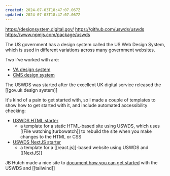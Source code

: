 ```yaml
---
created: 2024-07-03T18:47:07.067Z
updated: 2024-07-03T18:47:07.067Z
---
```

https://designsystem.digital.gov/
https://github.com/uswds/uswds
https://www.npmjs.com/package/uswds

The US government has a design system called the US Web Design System, which is used in different variations across many government websites.

Two I've worked with are:

- [VA design system](https://design.va.gov/)
- [CMS design system](https://design.cms.gov/)

The USWDS was started after the excellent UK digital service released the [[gov.uk design system]]

It's kind of a pain to get started with, so I made a couple of templates to show how to get started with it, and include automated accessibility checking:

- [USWDS HTML starter](https://github.com/adhocteam/uswds_html_starter)
	- a template for a static HTML-based site using USWDS, which uses [[File watching|turbowatch]] to rebuild the site when you make changes to the HTML or CSS
- [USWDS NextJS starter](https://github.com/adhocteam/uswds_nextjs_starter)
	- a template for a [[react.js]]-based website using USWDS and [[NextJS]]

JB Hutch made a nice site to [document how you can get started](https://uswds-tailwind-docs.vercel.app/) with the USWDS and [[tailwind]]